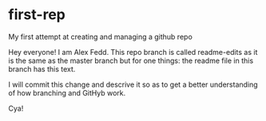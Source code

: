 # first-rep
My first attempt at creating and managing a github repo

Hey everyone! I am Alex Fedd. This repo branch is called readme-edits as it is the same as the master branch but for one things: the readme file in this branch has this text. 

I will commit this change and descrive it so as to get a better understanding of how branching and GitHyb work.

Cya!
